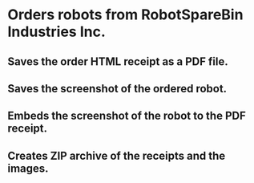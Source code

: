 # Orders robots from RobotSpareBin Industries Inc.
## Saves the order HTML receipt as a PDF file.
## Saves the screenshot of the ordered robot.
## Embeds the screenshot of the robot to the PDF receipt.
## Creates ZIP archive of the receipts and the images.
